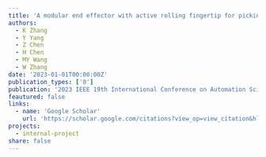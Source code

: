 ```yaml
---
title: 'A modular end effector with active rolling fingertip for picking cloth-like objects'
authors:
  - K Zhang
  - Y Yang
  - Z Chen
  - H Chen
  - MY Wang
  - W Zhang
date: '2023-01-01T00:00:00Z'
publication_types: ['0']
publication: '2023 IEEE 19th International Conference on Automation Science and …, 2023'
feautured: false
links:
  - name: 'Google Scholar'
    url: 'https://scholar.google.com/citations?view_op=view_citation&hl=en&user=sFTLO0EAAAAJ&cstart=20&pagesize=80&citation_for_view=sFTLO0EAAAAJ:JoZmwDi-zQgC'
projects:
  - internal-project
share: false
---
```


